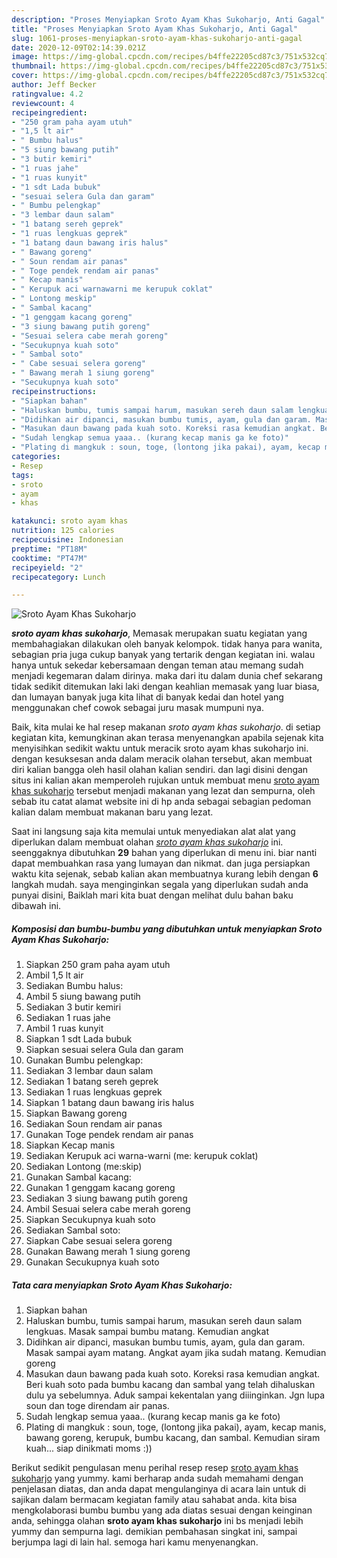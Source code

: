 ```yaml
---
description: "Proses Menyiapkan Sroto Ayam Khas Sukoharjo, Anti Gagal"
title: "Proses Menyiapkan Sroto Ayam Khas Sukoharjo, Anti Gagal"
slug: 1061-proses-menyiapkan-sroto-ayam-khas-sukoharjo-anti-gagal
date: 2020-12-09T02:14:39.021Z
image: https://img-global.cpcdn.com/recipes/b4ffe22205cd87c3/751x532cq70/sroto-ayam-khas-sukoharjo-foto-resep-utama.jpg
thumbnail: https://img-global.cpcdn.com/recipes/b4ffe22205cd87c3/751x532cq70/sroto-ayam-khas-sukoharjo-foto-resep-utama.jpg
cover: https://img-global.cpcdn.com/recipes/b4ffe22205cd87c3/751x532cq70/sroto-ayam-khas-sukoharjo-foto-resep-utama.jpg
author: Jeff Becker
ratingvalue: 4.2
reviewcount: 4
recipeingredient:
- "250 gram paha ayam utuh"
- "1,5 lt air"
- " Bumbu halus"
- "5 siung bawang putih"
- "3 butir kemiri"
- "1 ruas jahe"
- "1 ruas kunyit"
- "1 sdt Lada bubuk"
- "sesuai selera Gula dan garam"
- " Bumbu pelengkap"
- "3 lembar daun salam"
- "1 batang sereh geprek"
- "1 ruas lengkuas geprek"
- "1 batang daun bawang iris halus"
- " Bawang goreng"
- " Soun rendam air panas"
- " Toge pendek rendam air panas"
- " Kecap manis"
- " Kerupuk aci warnawarni me kerupuk coklat"
- " Lontong meskip"
- " Sambal kacang"
- "1 genggam kacang goreng"
- "3 siung bawang putih goreng"
- "Sesuai selera cabe merah goreng"
- "Secukupnya kuah soto"
- " Sambal soto"
- " Cabe sesuai selera goreng"
- " Bawang merah 1 siung goreng"
- "Secukupnya kuah soto"
recipeinstructions:
- "Siapkan bahan"
- "Haluskan bumbu, tumis sampai harum, masukan sereh daun salam lengkuas. Masak sampai bumbu matang. Kemudian angkat"
- "Didihkan air dipanci, masukan bumbu tumis, ayam, gula dan garam. Masak sampai ayam matang. Angkat ayam jika sudah matang. Kemudian goreng"
- "Masukan daun bawang pada kuah soto. Koreksi rasa kemudian angkat. Beri kuah soto pada bumbu kacang dan sambal yang telah dihaluskan dulu ya sebelumnya. Aduk sampai kekentalan yang diiinginkan. Jgn lupa soun dan toge direndam air panas."
- "Sudah lengkap semua yaaa.. (kurang kecap manis ga ke foto)"
- "Plating di mangkuk : soun, toge, (lontong jika pakai), ayam, kecap manis, bawang goreng, kerupuk, bumbu kacang, dan sambal. Kemudian siram kuah... siap dinikmati moms :))"
categories:
- Resep
tags:
- sroto
- ayam
- khas

katakunci: sroto ayam khas 
nutrition: 125 calories
recipecuisine: Indonesian
preptime: "PT18M"
cooktime: "PT47M"
recipeyield: "2"
recipecategory: Lunch

---
```



![Sroto Ayam Khas Sukoharjo](https://img-global.cpcdn.com/recipes/b4ffe22205cd87c3/751x532cq70/sroto-ayam-khas-sukoharjo-foto-resep-utama.jpg)

<b><i>sroto ayam khas sukoharjo</i></b>, Memasak merupakan suatu kegiatan yang membahagiakan dilakukan oleh banyak kelompok. tidak hanya para wanita, sebagian pria juga cukup banyak yang tertarik dengan kegiatan ini. walau hanya untuk sekedar kebersamaan dengan teman atau memang sudah menjadi kegemaran dalam dirinya. maka dari itu dalam dunia chef sekarang tidak sedikit ditemukan laki laki dengan keahlian memasak yang luar biasa, dan lumayan banyak juga kita lihat di banyak kedai dan hotel yang menggunakan chef cowok sebagai juru masak mumpuni nya.

Baik, kita mulai ke hal resep makanan <i>sroto ayam khas sukoharjo</i>. di setiap kegiatan kita, kemungkinan akan terasa menyenangkan apabila sejenak kita menyisihkan sedikit waktu untuk meracik sroto ayam khas sukoharjo ini. dengan kesuksesan anda dalam meracik olahan tersebut, akan membuat diri kalian bangga oleh hasil olahan kalian sendiri. dan lagi disini dengan situs ini kalian akan memperoleh rujukan untuk membuat menu <u>sroto ayam khas sukoharjo</u> tersebut menjadi makanan yang lezat dan sempurna, oleh sebab itu catat alamat website ini di hp anda sebagai sebagian pedoman kalian dalam membuat makanan baru yang lezat.




Saat ini langsung saja kita memulai untuk menyediakan alat alat yang diperlukan dalam membuat olahan <u><i>sroto ayam khas sukoharjo</i></u> ini. seenggaknya dibutuhkan <b>29</b> bahan yang diperlukan di menu ini. biar nanti dapat membuahkan rasa yang lumayan dan nikmat. dan juga persiapkan waktu kita sejenak, sebab kalian akan membuatnya kurang lebih dengan <b>6</b> langkah mudah. saya menginginkan segala yang diperlukan sudah anda punyai disini, Baiklah mari kita buat dengan melihat dulu bahan baku dibawah ini.

<!--inarticleads1-->

##### Komposisi dan bumbu-bumbu yang dibutuhkan untuk menyiapkan Sroto Ayam Khas Sukoharjo:

1. Siapkan 250 gram paha ayam utuh
1. Ambil 1,5 lt air
1. Sediakan  Bumbu halus:
1. Ambil 5 siung bawang putih
1. Sediakan 3 butir kemiri
1. Sediakan 1 ruas jahe
1. Ambil 1 ruas kunyit
1. Siapkan 1 sdt Lada bubuk
1. Siapkan sesuai selera Gula dan garam
1. Gunakan  Bumbu pelengkap:
1. Sediakan 3 lembar daun salam
1. Sediakan 1 batang sereh geprek
1. Sediakan 1 ruas lengkuas geprek
1. Siapkan 1 batang daun bawang iris halus
1. Siapkan  Bawang goreng
1. Sediakan  Soun rendam air panas
1. Gunakan  Toge pendek rendam air panas
1. Siapkan  Kecap manis
1. Sediakan  Kerupuk aci warna-warni (me: kerupuk coklat)
1. Sediakan  Lontong (me:skip)
1. Gunakan  Sambal kacang:
1. Gunakan 1 genggam kacang goreng
1. Sediakan 3 siung bawang putih goreng
1. Ambil Sesuai selera cabe merah goreng
1. Siapkan Secukupnya kuah soto
1. Sediakan  Sambal soto:
1. Siapkan  Cabe sesuai selera goreng
1. Gunakan  Bawang merah 1 siung goreng
1. Gunakan Secukupnya kuah soto




<!--inarticleads2-->

##### Tata cara menyiapkan Sroto Ayam Khas Sukoharjo:

1. Siapkan bahan
1. Haluskan bumbu, tumis sampai harum, masukan sereh daun salam lengkuas. Masak sampai bumbu matang. Kemudian angkat
1. Didihkan air dipanci, masukan bumbu tumis, ayam, gula dan garam. Masak sampai ayam matang. Angkat ayam jika sudah matang. Kemudian goreng
1. Masukan daun bawang pada kuah soto. Koreksi rasa kemudian angkat. Beri kuah soto pada bumbu kacang dan sambal yang telah dihaluskan dulu ya sebelumnya. Aduk sampai kekentalan yang diiinginkan. Jgn lupa soun dan toge direndam air panas.
1. Sudah lengkap semua yaaa.. (kurang kecap manis ga ke foto)
1. Plating di mangkuk : soun, toge, (lontong jika pakai), ayam, kecap manis, bawang goreng, kerupuk, bumbu kacang, dan sambal. Kemudian siram kuah... siap dinikmati moms :))




Berikut sedikit pengulasan menu perihal resep resep <u>sroto ayam khas sukoharjo</u> yang yummy. kami berharap anda sudah memahami dengan penjelasan diatas, dan anda dapat mengulanginya di acara lain untuk di sajikan dalam bermacam kegiatan family atau sahabat anda. kita bisa mengkolaborasi bumbu bumbu yang ada diatas sesuai dengan keinginan anda, sehingga olahan <b>sroto ayam khas sukoharjo</b> ini bs menjadi lebih yummy dan sempurna lagi. demikian pembahasan singkat ini, sampai berjumpa lagi di lain hal. semoga hari kamu menyenangkan.
